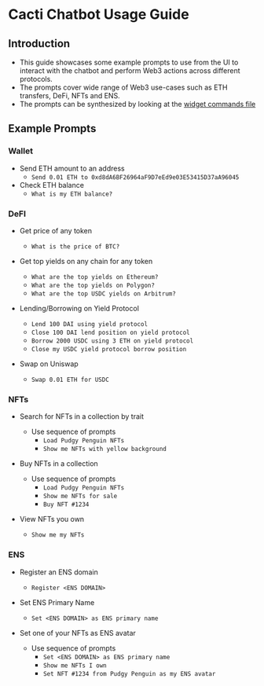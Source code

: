 # Cacti Chatbot Usage Guide

## Introduction
* This guide showcases some example prompts to use from the UI to interact with the chatbot and perform Web3 actions across different protocols.
* The prompts cover wide range of Web3 use-cases such as ETH transfers, DeFi, NFTs and ENS.
* The prompts can be synthesized by looking at the [widget commands file](./knowledge_base/widgets.yaml)

## Example Prompts

### Wallet

* Send ETH amount to an address 
    - `Send 0.01 ETH to 0xd8dA6BF26964aF9D7eEd9e03E53415D37aA96045`
* Check ETH balance 
    - `What is my ETH balance?`

### DeFI
* Get price of any token 
    - `What is the price of BTC?`

* Get top yields on any chain for any token 
    - `What are the top yields on Ethereum?`
    - `What are the top yields on Polygon?`
    - `What are the top USDC yields on Arbitrum?`

* Lending/Borrowing on Yield Protocol
    - `Lend 100 DAI using yield protocol`
    - `Close 100 DAI lend position on yield protocol`
    - `Borrow 2000 USDC using 3 ETH on yield protocol`
    - `Close my USDC yield protocol borrow position`

* Swap on Uniswap
    - `Swap 0.01 ETH for USDC`

### NFTs
* Search for NFTs in a collection by trait
    - Use sequence of prompts
        - `Load Pudgy Penguin NFTs`
        - `Show me NFTs with yellow background`

* Buy NFTs in a collection
    - Use sequence of prompts
        - `Load Pudgy Penguin NFTs`
        - `Show me NFTs for sale`
        - `Buy NFT #1234`

* View NFTs you own
    - `Show me my NFTs`

### ENS
* Register an ENS domain
    - `Register <ENS DOMAIN>` 

* Set ENS Primary Name
    - `Set <ENS DOMAIN> as ENS primary name`

* Set one of your NFTs as ENS avatar
    - Use sequence of prompts
        - `Set <ENS DOMAIN> as ENS primary name`
        - `Show me NFTs I own`
        - `Set NFT #1234 from Pudgy Penguin as my ENS avatar`


